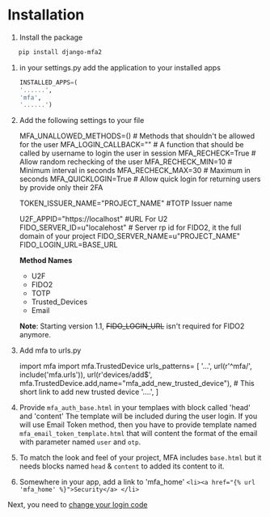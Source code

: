 # Installation
1. Install the package 
```sh
   pip install django-mfa2
   ```
1. in your settings.py add the application to your installed apps
   ```python
   INSTALLED_APPS=(
   '......',
   'mfa',
   '......')
   ```
1. Add the following settings to your file

    MFA_UNALLOWED_METHODS=()   # Methods that shouldn't be allowed for the user
    MFA_LOGIN_CALLBACK=""      # A function that should be called by username to login the user in session
    MFA_RECHECK=True           # Allow random rechecking of the user
    MFA_RECHECK_MIN=10         # Minimum interval in seconds
    MFA_RECHECK_MAX=30         # Maximum in seconds
    MFA_QUICKLOGIN=True        # Allow quick login for returning users by provide only their 2FA 
    
    TOKEN_ISSUER_NAME="PROJECT_NAME"      #TOTP Issuer name
    
    U2F_APPID="https://localhost"    #URL For U2
    FIDO_SERVER_ID=u"localehost"      # Server rp id for FIDO2, it the full domain of your project
    FIDO_SERVER_NAME=u"PROJECT_NAME"
    FIDO_LOGIN_URL=BASE_URL
   
   
   **Method Names**
   * U2F
   * FIDO2
   * TOTP
   * Trusted_Devices
   * Email
   
   **Note**: Starting version 1.1, ~~FIDO_LOGIN_URL~~ isn't required for FIDO2 anymore.
   
1. Add mfa to urls.py
    
    import mfa
    import mfa.TrustedDevice
    urls_patterns= [
    '...',
    url(r'^mfa/', include('mfa.urls')),
    url(r'devices/add$', mfa.TrustedDevice.add,name="mfa_add_new_trusted_device"), # This short link to add new trusted device
    '....',
    ]
    
1. Provide `mfa_auth_base.html` in your templaes with block called 'head' and 'content'
    The template will be included during the user login.
    If you will use Email Token method, then you have to provide template named `mfa_email_token_template.html` that will content the format of the email with parameter named `user` and `otp`.
1. To match the look and feel of your project, MFA includes `base.html` but it needs blocks named `head` & `content` to added its content to it.
1. Somewhere in your app, add a link to 'mfa_home'
```<li><a href="{% url 'mfa_home' %}">Security</a> </li>```

Next, you need to [change your login code](change_login.md)
